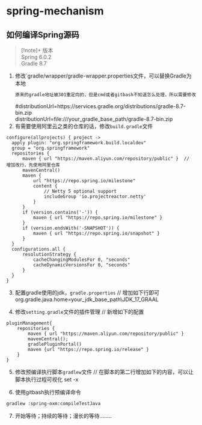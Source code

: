 # spring-mechanism

## 如何编译Spring源码
> [!note]+ 版本    
> Spring 6.0.2  
> Gradle 8.7  

1. 修改`gradle/wrapper/gradle-wrapper.properties文件，可以替换Gradle为本地
   ```markdown
   原来的gradle地址被301重定向的，但是cmd或者gitbash不知道怎么处理，所以需要修改
   ```
   #distributionUrl=https\://services.gradle.org/distributions/gradle-8.7-bin.zip    
   distributionUrl=file:///your_gradle_base_path/gradle-8.7-bin.zip
2. 有需要使用阿里云之类的仓库的话，修改`build.gradle`文件
  ```configure
configure(allprojects) { project ->
    apply plugin: "org.springframework.build.localdev"
    group = "org.springframework"
    repositories {
        maven { url "https://maven.aliyun.com/repository/public" }  // 增加改行，先使用阿里仓库
        mavenCentral()
        maven {
            url "https://repo.spring.io/milestone"
            content {
                // Netty 5 optional support
                includeGroup 'io.projectreactor.netty'
            }
        }
        if (version.contains('-')) {
            maven { url "https://repo.spring.io/milestone" }
        }
        if (version.endsWith('-SNAPSHOT')) {
            maven { url "https://repo.spring.io/snapshot" }
        }
    }
    configurations.all {
        resolutionStrategy {
            cacheChangingModulesFor 0, "seconds"
            cacheDynamicVersionsFor 0, "seconds"
        }
    }
}
  ```
3. 配置gradle使用的jdk，`gradle.properties`
// 增加如下行即可
org.gradle.java.home=your_jdk_base_path\\JDK_17_GRAAL

4. 修改`setting.gradle`文件的插件管理
// 新增如下的配置
```configration
pluginManagement{
	repositories {
		maven { url "https://maven.aliyun.com/repository/public" }
		mavenCentral();
		gradlePluginPortal()
		maven {url "https://repo.spring.io/release" }
	}
}
```
5. 修改预编译执行脚本`gradlew`文件
// 在脚本的第二行增加如下的内容，可以让脚本执行过程可视化
set -x

6. 使用gitbash执行预编译命令
```bash
gradlew :spring-oxm:compileTestJava
```
7. 开始等待；持续的等待；漫长的等待........
   
